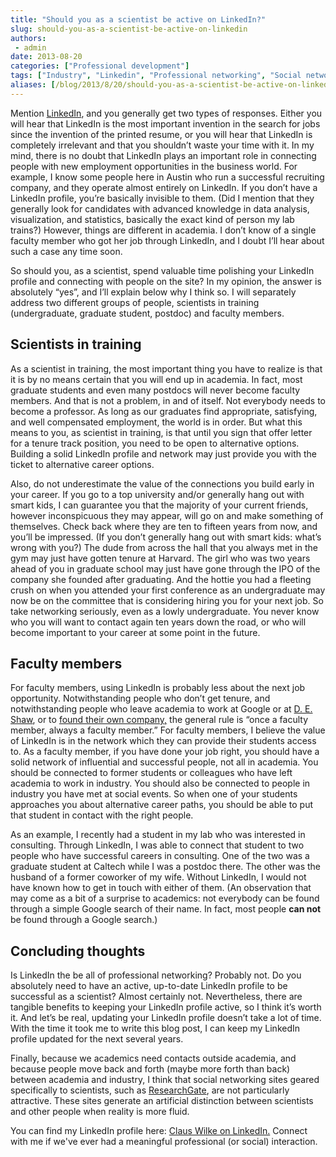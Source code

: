 ```yaml
---
title: "Should you as a scientist be active on LinkedIn?"
slug: should-you-as-a-scientist-be-active-on-linkedin
authors:
 - admin
date: 2013-08-20
categories: ["Professional development"]
tags: ["Industry", "Linkedin", "Professional networking", "Social networking"]
aliases: [/blog/2013/8/20/should-you-as-a-scientist-be-active-on-linkedin]
---
```

Mention [LinkedIn](https://www.linkedin.com/), and you generally get two types of responses. Either you will hear that LinkedIn is the most important invention in the search for jobs since the invention of the printed resume, or you will hear that LinkedIn is completely irrelevant and that you shouldn’t waste your time with it. In my mind, there is no doubt that LinkedIn plays an important role in connecting people with new employment opportunities in the business world. For example, I know some people here in Austin who run a successful recruiting company, and they operate almost entirely on LinkedIn. If you don’t have a LinkedIn profile, you’re basically invisible to them. (Did I mention that they generally look for candidates with advanced knowledge in data analysis, visualization, and statistics, basically the exact kind of person my lab trains?) However, things are different in academia. I don’t know of a single faculty member who got her job through LinkedIn, and I doubt I’ll hear about such a case any time soon.

So should you, as a scientist, spend valuable time polishing your LinkedIn profile and connecting with people on the site? In my opinion, the answer is absolutely “yes”, and I’ll explain below why I think so. I will separately address two different groups of people, scientists in training (undergraduate, graduate student, postdoc) and faculty members.

## Scientists in training

As a scientist in training, the most important thing you have to realize is that it is by no means certain that you will end up in academia. In fact, most graduate students and even many postdocs will never become faculty members. And that is not a problem, in and of itself. Not everybody needs to become a professor. As long as our graduates find appropriate, satisfying, and well compensated employment, the world is in order. But what this means to you, as scientist in training, is that until you sign that offer letter for a tenure track position, you need to be open to alternative options. Building a solid LinkedIn profile and network may just provide you with the ticket to alternative career options. 

Also, do not underestimate the value of the connections you build early in your career. If you go to a top university and/or generally hang out with smart kids, I can guarantee you that the majority of your current friends, however inconspicuous they may appear, will go on and make something of themselves. Check back where they are ten to fifteen years from now, and you’ll be impressed. (If you don’t generally hang out with smart kids: what’s wrong with you?) The dude from across the hall that you always met in the gym may just have gotten tenure at Harvard. The girl who was two years ahead of you in graduate school may just have gone through the IPO of the company she founded after graduating. And the hottie you had a fleeting crush on when you attended your first conference as an undergraduate may now be on the committee that is considering hiring you for your next job. So take networking seriously, even as a lowly undergraduate. You never know who you will want to contact again ten years down the road, or who will become important to your career at some point in the future.

## Faculty members

For faculty members, using LinkedIn is probably less about the next job opportunity. Notwithstanding people who don’t get tenure, and notwithstanding people who leave academia to work at Google or at [D. E. Shaw](http://www.deshawresearch.com/), or to [found their own company,](http://www.linkedin.com/pub/matt-winkler/7/156/830) the general rule is “once a faculty member, always a faculty member.” For faculty members, I believe the value of LinkedIn is in the network which they can provide their students access to. As a faculty member, if you have done your job right, you should have a solid network of influential and successful people, not all in academia. You should be connected to former students or colleagues who have left academia to work in industry. You should also be connected to people in industry you have met at social events. So when one of your students approaches you about alternative career paths, you should be able to put that student in contact with the right people.

As an example, I recently had a student in my lab who was interested in consulting. Through LinkedIn, I was able to connect that student to two people who have successful careers in consulting. One of the two was a graduate student at Caltech while I was a postdoc there. The other was the husband of a former coworker of my wife. Without LinkedIn, I would not have known how to get in touch with either of them. (An observation that may come as a bit of a surprise to academics: not everybody can be found through a simple Google search of their name. In fact, most people **can not** be found through a Google search.)

## Concluding thoughts

Is LinkedIn the be all of professional networking? Probably not. Do you absolutely need to have an active, up-to-date LinkedIn profile to be successful as a scientist? Almost certainly not. Nevertheless, there are tangible benefits to keeping your LinkedIn profile active, so I think it’s worth it. And let’s be real, updating your LinkedIn profile doesn’t take a lot of time. With the time it took me to write this blog post, I can keep my LinkedIn profile updated for the next several years.

Finally, because we academics need contacts outside academia, and because people move back and forth (maybe more forth than back) between academia and industry, I think that social networking sites geared specifically to scientists, such as [ResearchGate](http://www.researchgate.net/), are not particularly attractive. These sites generate an artificial distinction between scientists and other people when reality is more fluid.

You can find my LinkedIn profile here: [Claus Wilke on LinkedIn.](https://www.linkedin.com/in/clauswilke) Connect with me if we've ever had a meaningful professional (or social) interaction.
